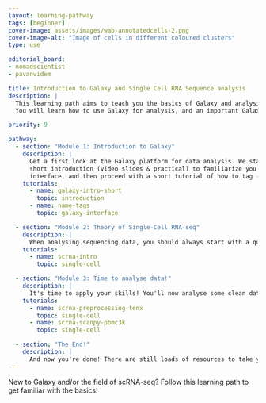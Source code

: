 ```yaml
---
layout: learning-pathway
tags: [beginner]
cover-image: assets/images/wab-annotatedcells-2.png
cover-image-alt: "Image of cells in different coloured clusters"
type: use

editorial_board:
- nomadscientist
- pavanvidem

title: Introduction to Galaxy and Single Cell RNA Sequence analysis
description: |
  This learning path aims to teach you the basics of Galaxy and analysis of Single Cell RNA-seq data.
  You will learn how to use Galaxy for analysis, and an important Galaxy feature for iterative single cell analysis. You'll tbe guided through the general theory of single analysis and then perform a basic analysis of 10X chromium data. For support throughout these tutorials, join our Galaxy [single cell chat group on Matrix](https://matrix.to/#/#Galaxy-Training-Network_galaxy-single-cell:gitter.im) to ask questions!

priority: 9

pathway:
  - section: "Module 1: Introduction to Galaxy"
    description: |
      Get a first look at the Galaxy platform for data analysis. We start with a
      short introduction (video slides & practical) to familiarize you with the Galaxy
      interface, and then proceed with a short tutorial of how to tag - and organise! - your history.
    tutorials:
      - name: galaxy-intro-short
        topic: introduction
      - name: name-tags
        topic: galaxy-interface

  - section: "Module 2: Theory of Single-Cell RNA-seq"
    description: |
      When analysing sequencing data, you should always start with a quality control step to clean your data and make sure your data is good enough to answer your research question. After this step, you will often proceed with a mapping (alignment) or genome assembly step, depending on whether you have a reference genome to work with.
    tutorials:
      - name: scrna-intro
        topic: single-cell

  - section: "Module 3: Time to analyse data!"
    description: |
      It's time to apply your skills! You'll now analyse some clean data from the 10X Chromium platform.
    tutorials:
      - name: scrna-preprocessing-tenx
        topic: single-cell
      - name: scrna-scanpy-pbmc3k
        topic: single-cell

  - section: "The End!"
    description: |
      And now you're done! There are still loads of resources to take you from basic analysis to more difficult decision-making, deconvolution, multiomics, or ingesting from different data sources. See the [Galaxy Single Cell Training page](/training-material/topics/single-cell/index.html) for more!
---
```


New to Galaxy and/or the field of scRNA-seq? Follow this learning path to get familiar with the basics!
